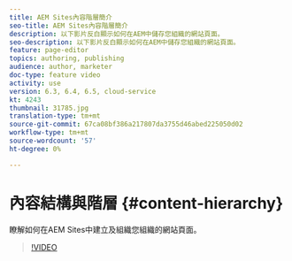 ```yaml
---
title: AEM Sites內容階層簡介
seo-title: AEM Sites內容階層簡介
description: 以下影片反白顯示如何在AEM中儲存您組織的網站頁面。
seo-description: 以下影片反白顯示如何在AEM中儲存您組織的網站頁面。
feature: page-editor
topics: authoring, publishing
audience: author, marketer
doc-type: feature video
activity: use
version: 6.3, 6.4, 6.5, cloud-service
kt: 4243
thumbnail: 31785.jpg
translation-type: tm+mt
source-git-commit: 67ca08bf386a217807da3755d46abed225050d02
workflow-type: tm+mt
source-wordcount: '57'
ht-degree: 0%

---
```



# 內容結構與階層 {#content-hierarchy}

瞭解如何在AEM Sites中建立及組織您組織的網站頁面。

>[!VIDEO](https://video.tv.adobe.com/v/31827?quality=12&learn=on)
